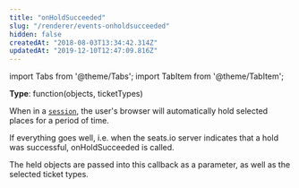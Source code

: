 ```yaml
---
title: "onHoldSucceeded"
slug: "/renderer/events-onholdsucceeded"
hidden: false
createdAt: "2018-08-03T13:34:42.314Z"
updatedAt: "2019-12-10T12:47:09.816Z"
---
```


import Tabs from '@theme/Tabs';
import TabItem from '@theme/TabItem';

**Type**: function(objects, ticketTypes)  

When in a [`session`](renderer-config-session), the user's browser will automatically hold selected places for a period of time.  

If everything goes well, i.e. when the seats.io server indicates that a hold was successful, onHoldSucceeded is called.

The held objects are passed into this callback as a parameter, as well as the selected ticket types.

